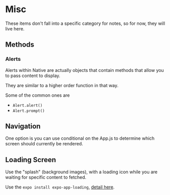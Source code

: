 # Misc

These items don't fall into a specific category for notes, so for now, they will live here.

## Methods

### Alerts

Alerts within Native are actually objects that contain methods that allow you to pass content to display.

They are similar to a higher order function in that way.

Some of the common ones are 

- `Alert.alert()`
- `Alert.prompt()`


## Navigation

One option is you can use conditional on the App.js to determine which screen should currently be rendered.

## Loading Screen

Use the "splash" (background images), with a loading icon while you are waiting for specific content to fetched. 

Use the `expo install expo-app-loading`, [detail here](https://www.npmjs.com/package/expo-app-loading).